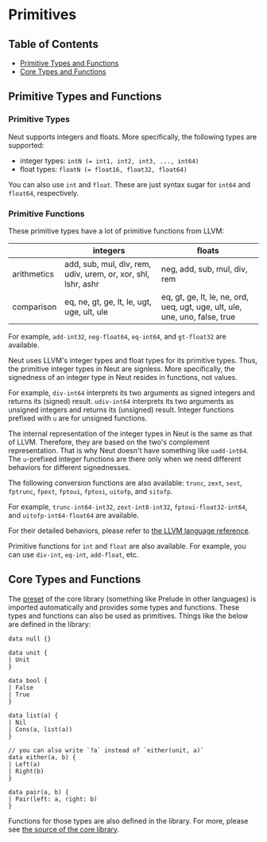 # Primitives

## Table of Contents

- [Primitive Types and Functions](#primitive-types-and-functions)
- [Core Types and Functions](#core-types-and-functions)

## Primitive Types and Functions

### Primitive Types

Neut supports integers and floats. More specifically, the following types are supported:

- integer types: `intN (= int1, int2, int3, ..., int64)`
- float types: `floatN (= float16, float32, float64)`

You can also use `int` and `float`. These are just syntax sugar for `int64` and `float64`, respectively.

### Primitive Functions

These primitive types have a lot of primitive functions from LLVM:

|             | integers                                                      | floats                                                                      |
| ----------- | ------------------------------------------------------------- | --------------------------------------------------------------------------- |
| arithmetics | add, sub, mul, div, rem, udiv, urem, or, xor, shl, lshr, ashr | neg, add, sub, mul, div, rem                                                |
| comparison  | eq, ne, gt, ge, lt, le, ugt, uge, ult, ule                    | eq, gt, ge, lt, le, ne, ord, ueq, ugt, uge, ult, ule, une, uno, false, true |

For example, `add-int32`, `neg-float64`, `eq-int64`, and `gt-float32` are available.

Neut uses LLVM's integer types and float types for its primitive types. Thus, the primitive integer types in Neut are signless. More specifically, the signedness of an integer type in Neut resides in functions, not values.

For example, `div-int64` interprets its two arguments as signed integers and returns its (signed) result. `udiv-int64` interprets its two arguments as unsigned integers and returns its (unsigned) result. Integer functions prefixed with `u` are for unsigned functions.

The internal representation of the integer types in Neut is the same as that of LLVM. Therefore, they are based on the two's complement representation. That is why Neut doesn't have something like `uadd-int64`. The `u`-prefixed integer functions are there only when we need different behaviors for different signednesses.

The following conversion functions are also available: `trunc`, `zext`, `sext`, `fptrunc`, `fpext`, `fptoui`, `fptosi`, `uitofp`, and `sitofp`.

For example, `trunc-int64-int32`, `zext-int8-int32`, `fptoui-float32-int64`, and `uitofp-int64-float64` are available.

For their detailed behaviors, please refer to [the LLVM language reference](https://llvm.org/docs/LangRef.html).

<div class="info-block">

Primitive functions for `int` and `float` are also available. For example, you can use `div-int`, `eq-int`, `add-float`, etc.

</div>

## Core Types and Functions

The [preset](./modules.md#preset) of the core library (something like Prelude in other languages) is imported automatically and provides some types and functions. These types and functions can also be used as primitives. Things like the below are defined in the library:

```neut
data null {}

data unit {
| Unit
}

data bool {
| False
| True
}

data list(a) {
| Nil
| Cons(a, list(a))
}

// you can also write `?a` instead of `either(unit, a)`
data either(a, b) {
| Left(a)
| Right(b)
}

data pair(a, b) {
| Pair(left: a, right: b)
}
```

Functions for those types are also defined in the library. For more, please see [the source of the core library](https://github.com/vekatze/neut-core/tree/main/source).
